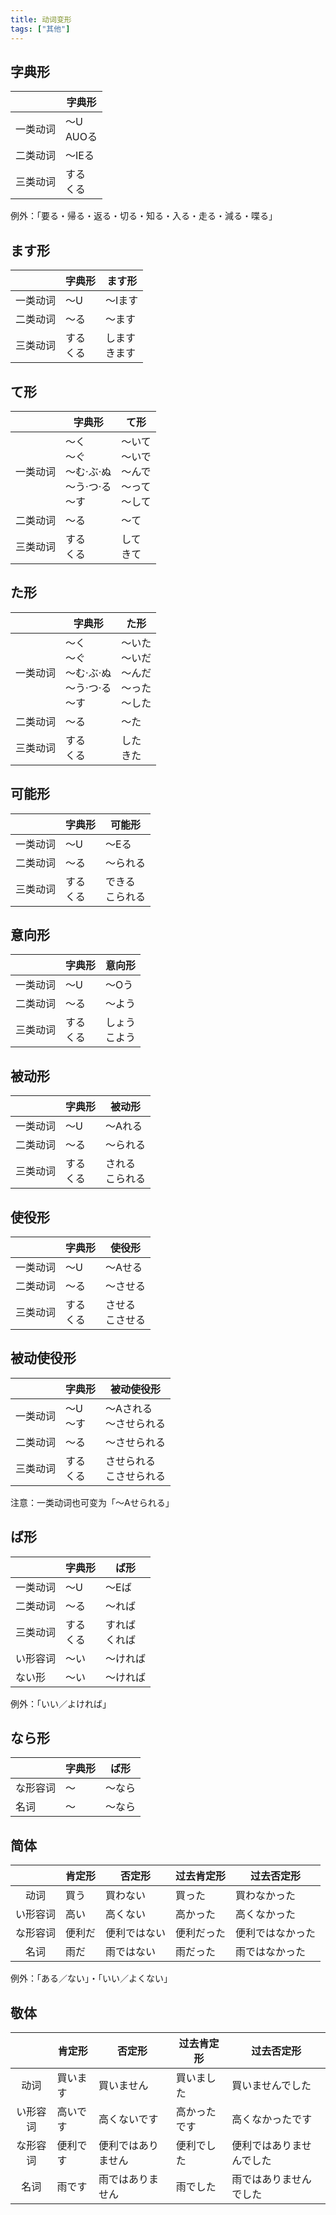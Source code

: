 ```yaml
---
title: 动词变形
tags: ["其他"]
---
```


## 字典形

|     | 字典形 |
| --- | --- |
| 一类动词 | ～U<br />AUOる |
| 二类动词 | ～IEる |
| 三类动词 | する<br />くる |

例外：「要る・帰る・返る・切る・知る・入る・走る・減る・喋る」

## ます形

|     | 字典形 | ます形 |
| --- | --- | --- |
| 一类动词 | ～U | ～Iます |
| 二类动词 | ～る | ～ます |
| 三类动词 | する<br />くる | します<br />きます |

## て形

|     | 字典形 | て形 |
| --- | --- | --- |
| 一类动词 | ～く<br />～ぐ<br />～む·ぶ·ぬ<br />～う·つ·る<br />～す | ～いて<br />～いで<br />～んで<br />～って<br />～して |
| 二类动词 | ～る | ～て |
| 三类动词 | する<br />くる | して<br />きて |

## た形

|     | 字典形 | た形 |
| --- | --- | --- |
| 一类动词 | ～く<br />～ぐ<br />～む·ぶ·ぬ<br />～う·つ·る<br />～す | ～いた<br />～いだ<br />～んだ<br />～った<br />～した |
| 二类动词 | ～る | ～た |
| 三类动词 | する<br />くる | した<br />きた |

## 可能形

|     | 字典形 | 可能形 |
| --- | --- | --- |
| 一类动词 | ～U | ～Eる |
| 二类动词 | ～る | ～られる |
| 三类动词 | する<br />くる | できる<br />こられる |

## 意向形

|     | 字典形 | 意向形 |
| --- | --- | --- |
| 一类动词 | ～U | ～Oう |
| 二类动词 | ～る | ～よう |
| 三类动词 | する<br />くる | しょう<br />こよう |

## 被动形

|      | 字典形 | 被动形 |
| --- | --- | --- |
| 一类动词 | ～U | ～Aれる |
| 二类动词 | ～る | ～られる |
| 三类动词 | する<br />くる | される<br />こられる |

## 使役形

|     | 字典形 | 使役形 |
| --- | --- | --- |
| 一类动词 | ～U | ～Aせる |
| 二类动词 | ～る | ～させる |
| 三类动词 | する<br />くる | させる<br />こさせる |

## 被动使役形

|     | 字典形 | 被动使役形 |
| --- | --- | --- |
| 一类动词 | ～U<br />～す | ～Aされる<br />～させられる |
| 二类动词 | ～る | ～させられる |
| 三类动词 | する<br />くる | させられる<br />こさせられる |

注意：一类动词也可变为「～Aせられる」

## ば形

|     | 字典形 | ば形 |
| --- | --- | --- |
| 一类动词 | ～U | ～Eば |
| 二类动词 | ～る | ～れば |
| 三类动词 | する<br />くる | すれば<br />くれば |
| い形容词 | ～い | ～ければ |
| ない形   | ～い | ～ければ |

例外：「いい／よければ」

## なら形

|     | 字典形 | ば形 |
| --- | --- | --- |
| な形容词 | ～ | ～なら |
| 名词 | ～ | ～なら |

## 简体

|     | 肯定形 | 否定形 | 过去肯定形 | 过去否定形 |
| :-: | --- | --- | --- | --- |
| 动词 | 買う | 買わない | 買った | 買わなかった |
| い形容词 | 高い | 高くない | 高かった | 高くなかった |
| な形容词 | 便利だ | 便利ではない | 便利だった | 便利ではなかった |
| 名词 | 雨だ | 雨ではない | 雨だった | 雨ではなかった |

例外：「ある／ない」・「いい／よくない」

## 敬体

|     | 肯定形 | 否定形 | 过去肯定形 | 过去否定形 |
| :-: | --- | --- | --- | --- |
| 动词 | 買います | 買いません | 買いました | 買いませんでした |
| い形容词 | 高いです | 高くないです | 高かったです | 高くなかったです |
| な形容词 | 便利です | 便利ではありません | 便利でした | 便利ではありませんでした |
| 名词 | 雨です | 雨ではありません | 雨でした | 雨ではありませんでした |
